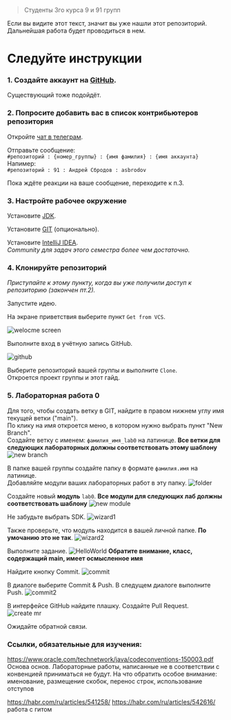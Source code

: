 > Студенты 3го курса 9 и 91 групп

Если вы видите этот текст, значит вы уже нашли этот репозиторий. Дальнейшая работа будет проводиться в нем.

# Следуйте инструкции

### 1. Создайте аккаунт на [GitHub](https://github.com/signup).
Существующий тоже подойдёт.

### 2. Попросите добавить вас в список контрибьютеров репозитория

Откройте [чат в телеграм](https://t.me/+c5IGLMpDjF5jZDVi).  

Отправьте сообщение:  
```#репозиторий : {номер_группы} : {имя фамилия} : {имя аккаунта}```  
Напимер:  
```#репозиторий : 91 : Андрей Сбродов : asbrodov```

Пока ждёте реакции на ваше сообщение, переходите к п.3.

### 3. Настройте рабочее окружение

Установите [JDK](https://adoptium.net/temurin/releases/).

Установите [GIT](https://git-scm.com/downloads) (опционально).

Установите [IntelliJ IDEA](https://www.jetbrains.com/idea/download/).  
_Community для задач этого семестра более чем достаточно._

### 4. Клонируйте репозиторий

_Приступайте к этому пункту, когда вы уже получили доступ к репозиторию (закончен пт.2)._

Запустите идею.

На экране приветствия выберите пункт `Get from VCS`.


![welocme screen](img/labs0.png)


Выполните вход в учётную запись GitHub.

![github](img/labs1.png)

Выберите репозиторий вашей группы и выполните `Clone`.  
Откроется проект группы и этот гайд.

### 5. Лабораторная работа 0
  
Для того, чтобы создать ветку в GIT, найдите в правом нижнем углу имя текущей ветки ("main").  
По клику на имя откроется меню, в котором нужно выбрать пункт "New Branch".  
Создайте ветку с именем: `фамилия_имя_lab0` на латинице.
**Все ветки для следующих лабораторных должны соответствовать этому шаблону**
![new branch](img/labs3.png)



В папке вашей группы создайте папку в формате `фамилия.имя` на латинице.  
Добавляйте модули ваших лабораторных работ в эту папку.
![folder](img/labs2.png)



Создайте новый **модуль** `lab0`.
**Все модули для следующих лаб должны соответствовать шаблону**
![new module](img/labs4.png)



Не забудьте выбрать SDK.
![wizard1](img/labs5.png)



Также проверьте, что модуль находится в вашей личной папке. **По умочанию это не так**.
![wizard2](img/labs6.png)



Выполните задание.
![HelloWorld](img/labs7.png)
**Обратите внимание, класс, содержащий main, имеет осмысленное имя**


Найдите кнопку Commit.
![commit](img/labs8.png)



В диалоге выберите Commit & Push. В следущем диалоге выполните Push.
![commit2](img/labs9.png)



В интерфейсе GitHub найдите плашку. Создайте Pull Request.
![create mr](img/labs10.png)



Ожидайте обратной связи.


### Ссылки, обязательные для изучения:
https://www.oracle.com/technetwork/java/codeconventions-150003.pdf Основа основ. 
Лабораторные работы, написанные не в соответствии с конвенцией приниматься не будут.
На что обратить особое внимание: именование, размещение скобок, перенос строк, использование отступов

https://habr.com/ru/articles/541258/
https://habr.com/ru/articles/542616/ работа с гитом
